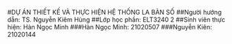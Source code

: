 #DỰ ÁN THIẾT KẾ VÀ THỰC HIỆN HỆ THỐNG LA BÀN SỐ
##Người hướng dẫn: TS. Nguyễn Kiêm Hùng
##Lớp học phần: ELT3240 2
##Sinh viên thực hiện: Hàn Ngọc Minh
###Hàn Ngọc Minh: 21020507
###Nguyễn Kiên: 21020144

